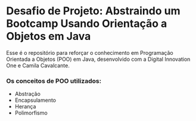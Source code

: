 # Desafio de Projeto: Abstraindo um Bootcamp Usando Orientação a Objetos em Java
Esse é o repositório para reforçar o conhecimento em Programação Orientada a Objetos (POO) em Java, desenvolvido com a Digital Innovation One e Camila Cavalcante.

### Os conceitos de POO utilizados:

* Abstração
* Encapsulamento
* Herança
* Polimorfismo
